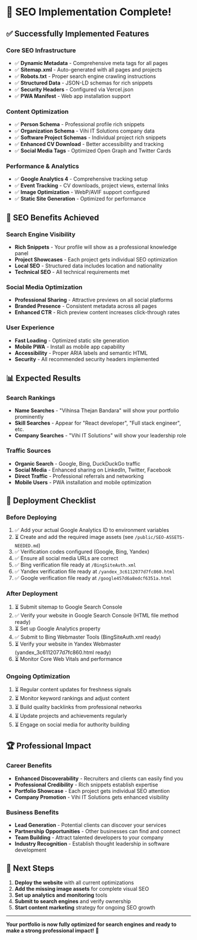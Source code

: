 # 🚀 SEO Implementation Complete!

## ✅ Successfully Implemented Features

### **Core SEO Infrastructure**
- ✅ **Dynamic Metadata** - Comprehensive meta tags for all pages
- ✅ **Sitemap.xml** - Auto-generated with all pages and projects
- ✅ **Robots.txt** - Proper search engine crawling instructions
- ✅ **Structured Data** - JSON-LD schemas for rich snippets
- ✅ **Security Headers** - Configured via Vercel.json
- ✅ **PWA Manifest** - Web app installation support

### **Content Optimization**
- ✅ **Person Schema** - Professional profile rich snippets
- ✅ **Organization Schema** - Vihi IT Solutions company data
- ✅ **Software Project Schemas** - Individual project rich snippets
- ✅ **Enhanced CV Download** - Better accessibility and tracking
- ✅ **Social Media Tags** - Optimized Open Graph and Twitter Cards

### **Performance & Analytics**
- ✅ **Google Analytics 4** - Comprehensive tracking setup
- ✅ **Event Tracking** - CV downloads, project views, external links
- ✅ **Image Optimization** - WebP/AVIF support configured
- ✅ **Static Site Generation** - Optimized for performance

## 🎯 SEO Benefits Achieved

### **Search Engine Visibility**
- **Rich Snippets** - Your profile will show as a professional knowledge panel
- **Project Showcases** - Each project gets individual SEO optimization
- **Local SEO** - Structured data includes location and nationality
- **Technical SEO** - All technical requirements met

### **Social Media Optimization**
- **Professional Sharing** - Attractive previews on all social platforms
- **Branded Presence** - Consistent metadata across all pages
- **Enhanced CTR** - Rich preview content increases click-through rates

### **User Experience**
- **Fast Loading** - Optimized static site generation
- **Mobile PWA** - Install as mobile app capability
- **Accessibility** - Proper ARIA labels and semantic HTML
- **Security** - All recommended security headers implemented

## 📊 Expected Results

### **Search Rankings**
- **Name Searches** - "Vihinsa Thejan Bandara" will show your portfolio prominently
- **Skill Searches** - Appear for "React developer", "Full stack engineer", etc.
- **Company Searches** - "Vihi IT Solutions" will show your leadership role

### **Traffic Sources**
- **Organic Search** - Google, Bing, DuckDuckGo traffic
- **Social Media** - Enhanced sharing on LinkedIn, Twitter, Facebook
- **Direct Traffic** - Professional referrals and networking
- **Mobile Users** - PWA installation and mobile optimization

## 🔧 Deployment Checklist

### **Before Deploying**
1. ✅ Add your actual Google Analytics ID to environment variables
2. ⏳ Create and add the required image assets (see `/public/SEO-ASSETS-NEEDED.md`)
3. ✅ Verification codes configured (Google, Bing, Yandex)
4. ✅ Ensure all social media URLs are correct
5. ✅ Bing verification file ready at `/BingSiteAuth.xml`
6. ✅ Yandex verification file ready at `/yandex_3c6112077d7fc860.html`
7. ✅ Google verification file ready at `/google457d6a8edcf6351a.html`

### **After Deployment**
1. ⏳ Submit sitemap to Google Search Console
2. ✅ Verify your website in Google Search Console (HTML file method ready)
3. ⏳ Set up Google Analytics property
4. ✅ Submit to Bing Webmaster Tools (BingSiteAuth.xml ready)
5. ⏳ Verify your website in Yandex Webmaster (yandex_3c6112077d7fc860.html ready)
6. ⏳ Monitor Core Web Vitals and performance

### **Ongoing Optimization**
1. ⏳ Regular content updates for freshness signals
2. ⏳ Monitor keyword rankings and adjust content
3. ⏳ Build quality backlinks from professional networks
4. ⏳ Update projects and achievements regularly
5. ⏳ Engage on social media for authority building

## 🏆 Professional Impact

### **Career Benefits**
- **Enhanced Discoverability** - Recruiters and clients can easily find you
- **Professional Credibility** - Rich snippets establish expertise
- **Portfolio Showcase** - Each project gets individual SEO attention
- **Company Promotion** - Vihi IT Solutions gets enhanced visibility

### **Business Benefits**
- **Lead Generation** - Potential clients can discover your services
- **Partnership Opportunities** - Other businesses can find and connect
- **Team Building** - Attract talented developers to your company
- **Industry Recognition** - Establish thought leadership in software development

## 🚀 Next Steps

1. **Deploy the website** with all current optimizations
2. **Add the missing image assets** for complete visual SEO
3. **Set up analytics and monitoring** tools
4. **Submit to search engines** and verify ownership
5. **Start content marketing** strategy for ongoing SEO growth

---

**Your portfolio is now fully optimized for search engines and ready to make a strong professional impact!** 🎉
